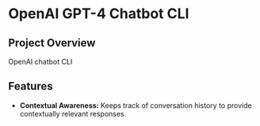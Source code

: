 # OpenAI GPT-4 Chatbot CLI

## Project Overview
OpenAI chatbot CLI

## Features
- **Contextual Awareness:** Keeps track of conversation history to provide contextually relevant responses.

